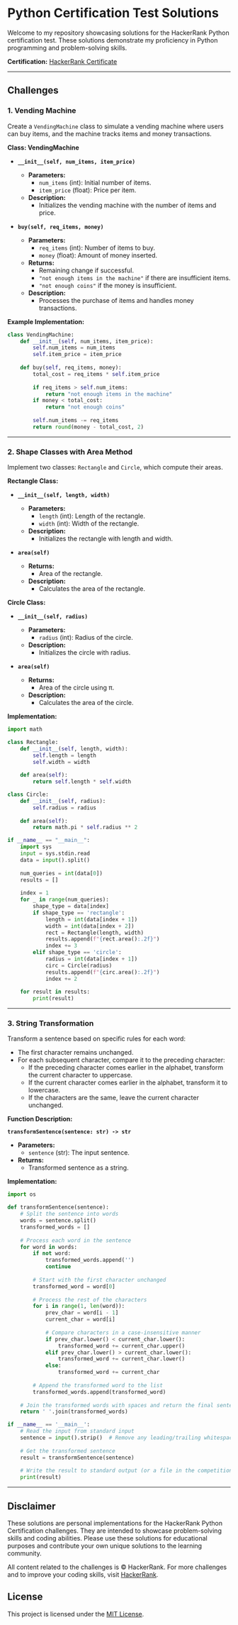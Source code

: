 # Python Certification Test Solutions

Welcome to my repository showcasing solutions for the HackerRank Python certification test. These solutions demonstrate my proficiency in Python programming and problem-solving skills.

**Certification:** [HackerRank Certificate]()

---

## Challenges

### 1. Vending Machine

Create a `VendingMachine` class to simulate a vending machine where users can buy items, and the machine tracks items and money transactions.

**Class: VendingMachine**

- **`__init__(self, num_items, item_price)`**
  - **Parameters:**
    - `num_items` (int): Initial number of items.
    - `item_price` (float): Price per item.
  - **Description:**
    - Initializes the vending machine with the number of items and price.

- **`buy(self, req_items, money)`**
  - **Parameters:**
    - `req_items` (int): Number of items to buy.
    - `money` (float): Amount of money inserted.
  - **Returns:**
    - Remaining change if successful.
    - `"not enough items in the machine"` if there are insufficient items.
    - `"not enough coins"` if the money is insufficient.
  - **Description:**
    - Processes the purchase of items and handles money transactions.

**Example Implementation:**

```python
class VendingMachine:
    def __init__(self, num_items, item_price):
        self.num_items = num_items
        self.item_price = item_price
    
    def buy(self, req_items, money):
        total_cost = req_items * self.item_price
        
        if req_items > self.num_items:
            return "not enough items in the machine"
        if money < total_cost:
            return "not enough coins"
        
        self.num_items -= req_items
        return round(money - total_cost, 2)
```

---

### 2. Shape Classes with Area Method

Implement two classes: `Rectangle` and `Circle`, which compute their areas.

**Rectangle Class:**

- **`__init__(self, length, width)`**
  - **Parameters:**
    - `length` (int): Length of the rectangle.
    - `width` (int): Width of the rectangle.
  - **Description:**
    - Initializes the rectangle with length and width.

- **`area(self)`**
  - **Returns:**
    - Area of the rectangle.
  - **Description:**
    - Calculates the area of the rectangle.

**Circle Class:**

- **`__init__(self, radius)`**
  - **Parameters:**
    - `radius` (int): Radius of the circle.
  - **Description:**
    - Initializes the circle with radius.

- **`area(self)`**
  - **Returns:**
    - Area of the circle using π.
  - **Description:**
    - Calculates the area of the circle.

**Implementation:**

```python
import math

class Rectangle:
    def __init__(self, length, width):
        self.length = length
        self.width = width
    
    def area(self):
        return self.length * self.width

class Circle:
    def __init__(self, radius):
        self.radius = radius
    
    def area(self):
        return math.pi * self.radius ** 2

if __name__ == "__main__":
    import sys
    input = sys.stdin.read
    data = input().split()
    
    num_queries = int(data[0])
    results = []
    
    index = 1
    for _ in range(num_queries):
        shape_type = data[index]
        if shape_type == 'rectangle':
            length = int(data[index + 1])
            width = int(data[index + 2])
            rect = Rectangle(length, width)
            results.append(f"{rect.area():.2f}")
            index += 3
        elif shape_type == 'circle':
            radius = int(data[index + 1])
            circ = Circle(radius)
            results.append(f"{circ.area():.2f}")
            index += 2
    
    for result in results:
        print(result)
```

---

### 3. String Transformation

Transform a sentence based on specific rules for each word:
- The first character remains unchanged.
- For each subsequent character, compare it to the preceding character:
  - If the preceding character comes earlier in the alphabet, transform the current character to uppercase.
  - If the current character comes earlier in the alphabet, transform it to lowercase.
  - If the characters are the same, leave the current character unchanged.

**Function Description:**

**`transformSentence(sentence: str) -> str`**

- **Parameters:**
  - `sentence` (str): The input sentence.
- **Returns:**
  - Transformed sentence as a string.

**Implementation:**

```python
import os

def transformSentence(sentence):
    # Split the sentence into words
    words = sentence.split()
    transformed_words = []
    
    # Process each word in the sentence
    for word in words:
        if not word:
            transformed_words.append('')
            continue
        
        # Start with the first character unchanged
        transformed_word = word[0]
        
        # Process the rest of the characters
        for i in range(1, len(word)):
            prev_char = word[i - 1]
            current_char = word[i]
            
            # Compare characters in a case-insensitive manner
            if prev_char.lower() < current_char.lower():
                transformed_word += current_char.upper()
            elif prev_char.lower() > current_char.lower():
                transformed_word += current_char.lower()
            else:
                transformed_word += current_char
        
        # Append the transformed word to the list
        transformed_words.append(transformed_word)
    
    # Join the transformed words with spaces and return the final sentence
    return ' '.join(transformed_words)

if __name__ == '__main__':
    # Read the input from standard input
    sentence = input().strip()  # Remove any leading/trailing whitespace
    
    # Get the transformed sentence
    result = transformSentence(sentence)
    
    # Write the result to standard output (or a file in the competition environment)
    print(result)

```

---

## Disclaimer

These solutions are personal implementations for the HackerRank Python Certification challenges. They are intended to showcase problem-solving skills and coding abilities. Please use these solutions for educational purposes and contribute your own unique solutions to the learning community.

All content related to the challenges is © HackerRank. For more challenges and to improve your coding skills, visit [HackerRank](https://www.hackerrank.com/).

## License

This project is licensed under the [MIT License](LICENSE).
